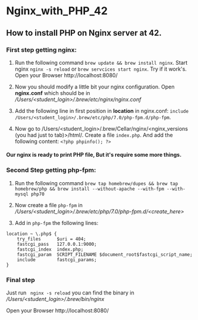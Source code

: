 # Nginx_with_PHP_42
## How to install PHP on Nginx server at 42.
### First step getting nginx:
  1. Run the following command ```brew update && brew install nginx```. Start nginx ```nginx -s reload``` or ```brew servcices start nginx```. Try if it work's. Open your Browser http://localhost:8080/

  2. Now you should modify a little bit your nginx configuration. Open **nginx.conf** which should be in _/Users/<student_login>/.brew/etc/nginx/nginx.conf_

  3. Add the following line in first position in **location** in nginx.conf: ```include /Users/<student_login>/.brew/etc/php/7.0/php-fpm.d/php-fpm```.

  4. Now go to /Users/<student_login>/.brew/Cellar/nginx/<nginx_versions (you had just to tab)>/html/. Create a file ```index.php```. And add the following content: ```<?php phpinfo(); ?>```

#### Our nginx is ready to print PHP file, But it's require some more things.

### Second Step getting php-fpm:
  1. Run the following command ```brew tap homebrew/dupes && brew tap homebrew/php && brew install --without-apache --with-fpm --with-mysql php70```
  
  2. Now create a file ```php-fpm``` in _/Users/<student_login>/.brew/etc/php/7.0/php-fpm.d/<create_here>_
  
  3. Add in ```php-fpm``` the following lines: 
```
location ~ \.php$ {
    try_files      $uri = 404;
    fastcgi_pass   127.0.0.1:9000;
    fastcgi_index  index.php;
    fastcgi_param  SCRIPT_FILENAME $document_root$fastcgi_script_name;
    include        fastcgi_params;
}
```

### Final step
Just run ``` nginx -s reload``` you can find the binary in _/Users/<student_login>/.brew/bin/nginx_

Open your Browser http://localhost:8080/
